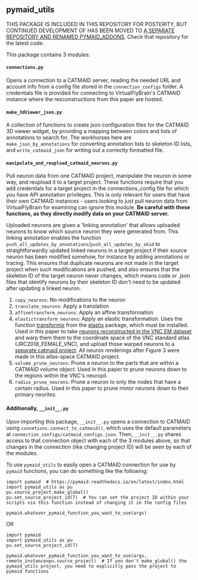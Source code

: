 ## pymaid_utils

THIS PACKAGE IS INCLUDED IN THIS REPOSITORY FOR POSTERITY, BUT CONTINUED DEVELOPMENT OF HAS BEEN MOVED TO [A SEPARATE REPOSITORY AND RENAMED PYMAID_ADDONS](https://github.com/htem/pymaid_addons). Check that repository for the latest code.

This package contains 3 modules:

#### `connections.py`
Opens a connection to a CATMAID server, reading the needed URL and account info from a config file stored in the `connection_configs` folder. A credentials file is provided for connecting to VirtualFlyBrain's CATMAID instance where the resconstructions from this paper are hosted.

#### `make_3dViewer_json.py`
A collection of functions to create json configuration files for the CATMAID 3D viewer widget, by providing a mapping between colors and lists of annotations to search for. The workhorses here are `make_json_by_annotations` for converting annotation lists to skeleton ID lists, and `write_catmaid_json` for writing out a correctly formatted file.

#### `manipulate_and_reupload_catmaid_neurons.py`
Pull neuron data from one CATMAID project, manipulate the neuron in some way, and reupload it to a target project. These functions require that you add credentials for a target project in the connections_config file for which you have API annotation privileges. This is only relevant for users that have their own CATMAID instances - users looking to just pull neuron data from VirtualFlyBrain for examining can ignore this module. **Be careful with these functions, as they directly modify data on your CATMAID server.**

Uploaded neurons are given a 'linking annotation' that allows uploaded neurons to know which source neuron they were generated from. This linking annotation enables the function `push_all_updates_by_annotations`/`push_all_updates_by_skid` to straightforwardly updated linked neurons in a target project if their source neuron has been modified somehow, for instance by adding annotations or tracing. This ensures that duplicate neurons are not made in the target project when such modifications are pushed, and also ensures that the skeleton ID of the target neuron never changes, which means code or .json files that identify neurons by their skeleton ID don't need to be updated after updating a linked neuron.
1. `copy_neurons`: No modifications to the neuron
2. `translate_neurons`: Apply a translation
3. `affinetransform_neurons`: Apply an affine transformation
4. `elastictransform_neurons`: Apply an elastic transformation. Uses the function [transformix](https://manpages.debian.org/testing/elastix/transformix.1.en.html) from the [elastix](https://elastix.lumc.nl/) package, which must be installed. Used in this paper to take [neurons reconstructed in the VNC EM dataset](https://catmaid3.hms.harvard.edu/catmaidvnc/?pid=2&zp=168300&yp=583144.5&xp=186030.9&tool=tracingtool&sid0=10&s0=7) and warp them them to the coordinate space of the VNC standard atlas (JRC2018_FEMALE_VNC), and upload those warped neurons to a [separate catmaid project](https://catmaid3.hms.harvard.edu/catmaidvnc/?pid=59&zp=71200&yp=268000&xp=131600&tool=tracingtool&sid0=49&s0=1). All neuron renderings after Figure 3 were made in this atlas-space CATMAID project.
5. `volume_prune_neurons`: Prune a neuron to the parts that are within a CATMAID volume object. Used in this paper to prune neurons down to the regions within the VNC's neuropil.
6. `radius_prune_neurons`: Prune a neuron to only the nodes that have a certain radius. Used in this paper to prune motor neurons down to their primary neurites.

#### Additionally, `__init__.py`
Upon importing this package, `__init__.py` opens a connection to CATMAID using `connetions.connect_to_catmaid()`, which uses the default parameters at `connection_configs/catmaid_configs.json`. Then, `__init__.py` shares access to that connection object with each of the 3 modules above, so that changes in the connection (like changing project ID) will be seen by each of the modules.

To use `pymaid_utils` to easily open a CATMAID connection for use by `pymaid` functions, you can do something like the following:

    import pymaid  # https://pymaid.readthedocs.io/en/latest/index.html
    import pymaid_utils as pu
    pu.source_project.make_global()
    pu.set_source_project_id(7)  # You can set the project ID within your scripts via this function instead of changing it in the config files
    
    pymaid.whatever_pymaid_function_you_want_to_use(args)
    
OR

    import pymaid
    import pymaid_utils as pu
    pu.set_source_project_id(7)
    
    pymaid.whatever_pymaid_function_you_want_to_use(args, remote_instance=pu.source_project)  # If you don't make_global() the pymaid_utils project, you need to explicitly pass the project to pymaid functions
